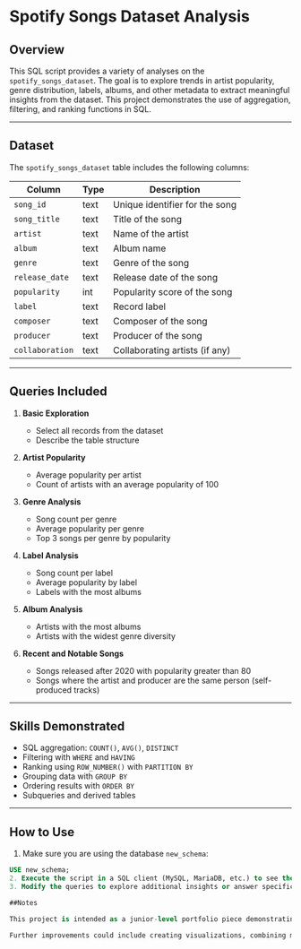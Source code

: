 # Spotify Songs Dataset Analysis

## Overview
This SQL script provides a variety of analyses on the `spotify_songs_dataset`. The goal is to explore trends in artist popularity, genre distribution, labels, albums, and other metadata to extract meaningful insights from the dataset. This project demonstrates the use of aggregation, filtering, and ranking functions in SQL.

---

## Dataset
The `spotify_songs_dataset` table includes the following columns:

| Column | Type | Description |
|--------|------|-------------|
| `song_id` | text | Unique identifier for the song |
| `song_title` | text | Title of the song |
| `artist` | text | Name of the artist |
| `album` | text | Album name |
| `genre` | text | Genre of the song |
| `release_date` | text | Release date of the song |
| `popularity` | int | Popularity score of the song |
| `label` | text | Record label |
| `composer` | text | Composer of the song |
| `producer` | text | Producer of the song |
| `collaboration` | text | Collaborating artists (if any) |

---

## Queries Included

1. **Basic Exploration**  
   - Select all records from the dataset  
   - Describe the table structure  

2. **Artist Popularity**  
   - Average popularity per artist  
   - Count of artists with an average popularity of 100  

3. **Genre Analysis**  
   - Song count per genre  
   - Average popularity per genre  
   - Top 3 songs per genre by popularity  

4. **Label Analysis**  
   - Song count per label  
   - Average popularity by label  
   - Labels with the most albums  

5. **Album Analysis**  
   - Artists with the most albums  
   - Artists with the widest genre diversity  

6. **Recent and Notable Songs**  
   - Songs released after 2020 with popularity greater than 80  
   - Songs where the artist and producer are the same person (self-produced tracks)  

---

## Skills Demonstrated
- SQL aggregation: `COUNT()`, `AVG()`, `DISTINCT`  
- Filtering with `WHERE` and `HAVING`  
- Ranking using `ROW_NUMBER()` with `PARTITION BY`  
- Grouping data with `GROUP BY`  
- Ordering results with `ORDER BY`  
- Subqueries and derived tables  

---

## How to Use
1. Make sure you are using the database `new_schema`:

```sql
USE new_schema;
2. Execute the script in a SQL client (MySQL, MariaDB, etc.) to see the results of each query.
3. Modify the queries to explore additional insights or answer specific questions about artists, songs, or labels.

##Notes

This project is intended as a junior-level portfolio piece demonstrating SQL data analysis skills.

Further improvements could include creating visualizations, combining multiple metrics into dashboards, or integrating the analysis with Python or R for additional exploration.
